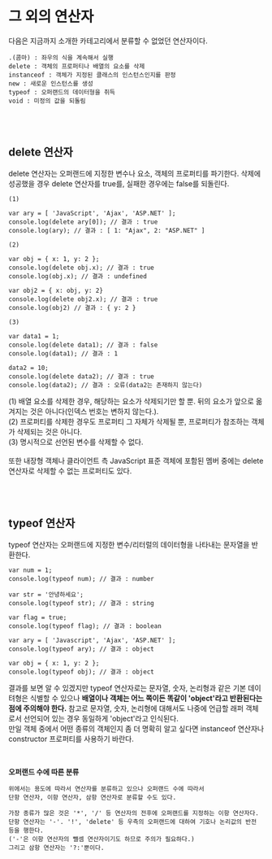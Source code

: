 # 그 외의 연산자

다음은 지금까지 소개한 카테고리에서 분류할 수 없었던 연산자이다.

~~~
.(콤마) : 좌우의 식을 계속해서 실행
delete : 객체의 프로퍼티나 배열의 요소를 삭제
instanceof : 객체가 지정된 클래스의 인스턴스인지를 판정
new : 새로운 인스턴스를 생성
typeof : 오퍼랜드의 데이터형을 취득
void : 미정의 값을 되돌림
~~~

<br/><br/>

## delete 연산자
delete 연산자는 오퍼랜드에 지정한 변수나 요소, 객체의 프로퍼티를 파기한다. 삭제에 성공했을 경우 delete 연산자를 true를, 실패한 경우에는 false를 되돌린다.

~~~
(1)

var ary = [ 'JavaScript', 'Ajax', 'ASP.NET' ];
console.log(delete ary[0]); // 결과 : true
console.log(ary); // 결과 : [ 1: "Ajax", 2: "ASP.NET" ]

(2)

var obj = { x: 1, y: 2 };
console.log(delete obj.x); // 결과 : true
console.log(obj.x); // 결과 : undefined

var obj2 = { x: obj, y: 2}
console.log(delete obj2.x); // 결과 : true
console.log(obj2) // 결과 : { y: 2 }

(3)

var data1 = 1;
console.log(delete data1); // 결과 : false
console.log(data1); // 결과 : 1

data2 = 10;
console.log(delete data2); // 결과 : true
console.log(data2); // 결과 : 오류(data2는 존재하지 않는다)
~~~

(1) 배열 요소를 삭제한 경우, 해당하는 요소가 삭제되기만 할 뿐. 뒤의 요소가 앞으로 옮겨지는 것은 아니다(인덱스 번호는 변하지 않는다.).<br/>
(2) 프로퍼티를 삭제한 경우도 프로퍼티 그 자체가 삭제될 뿐, 프로퍼티가 참조하는 객체가 삭제되는 것은 아니다.<br/>
(3) 명시적으로 선언된 변수를 삭제할 수 없다.<br/>
<br/>
또한 내장형 객체나 클라이언트 측 JavaScript 표준 객체에 포함된 멤버 중에는 delete 연산자로 삭제할 수 없는 프로퍼티도 있다.

<br/><br/>

## typeof 연산자
typeof 연산자는 오퍼랜드에 지정한 변수/리터럴의 데이터형을 나타내는 문자열을 반환한다.

~~~
var num = 1;
console.log(typeof num); // 결과 : number

var str = '안녕하세요';
console.log(typeof str); // 결과 : string

var flag = true;
console.log(typeof flag); // 결과 : boolean

var ary = [ 'Javascript', 'Ajax', 'ASP.NET' ];
console.log(typeof ary); // 결과 : object

var obj = { x: 1, y: 2 };
console.log(typeof obj); // 결과 : object
~~~


결과를 보면 알 수 있겠지만 typeof 연산자로는 문자열, 숫자, 논리형과 같은 기본 데이텨형은 식별할 수 있으나 **배열이나 객체는 어느 쪽이든 똑같이 'object'라고 반환된다는 점에 주의해야 한다.** 참고로 문자열, 숫자, 논리형에 대해서도 나중에 언급할 래퍼 객체로서 선언되어 있는 경우 동일하게 'object'라고 인식된다. <br/>
만일 객체 중에서 어떤 종류의 객체인지 좀 더 명확히 알고 싶다면 instanceof 연산자나 constructor 프로퍼티를 사용하기 바란다.

<br/>

**오퍼랜드 수에 따른 분류**

~~~
위에서는 용도에 따라서 연산자를 분류하고 있으나 오퍼랜드 수에 따라서 
단항 연산자, 이항 연산자, 삼항 연산자로 분류할 수도 있다.

가장 종류가 많은 것은 '*', '/' 등 연산자의 전후에 오퍼랜드를 지정하는 이항 연산자다.
단항 연산자는 '-'. '!', 'delete' 등 우측의 오퍼랜드에 대하여 기호나 논리값의 반전 등을 행한다.
('-'은 이항 연산자의 뺄셈 연산자이기도 하므로 주의가 필요하다.) 
그리고 삼항 연산자는 '?:'뿐이다.
~~~


<br/><br/>
